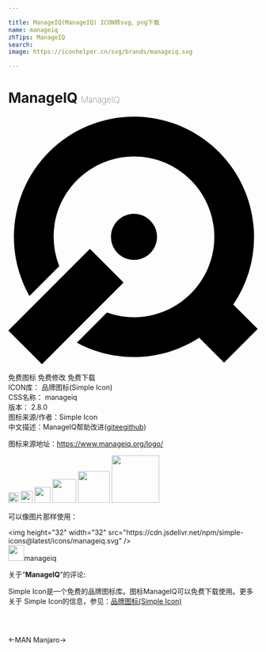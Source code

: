 ```yaml
---

title: ManageIQ(ManageIQ) ICON转svg、png下载
name: manageiq
zhTips: ManageIQ
search: 
image: https://iconhelper.cn/svg/brands/manageiq.svg

---
```


# ManageIQ  <small style="font-size: 60%;font-weight: 100">ManageIQ</small>

<div id="svg" class="svg-wrap">
<svg role="img" xmlns="http://www.w3.org/2000/svg" viewBox="0 0 24 24"><title>ManageIQ icon</title><path d="M12.096.1l-.001.001A11.547 11.547 0 00.538 11.658c0 2.069.548 4.005 1.496 5.683l2.869-2.867a7.676 7.676 0 01-.54-2.816c0-4.261 3.47-7.73 7.732-7.73 4.261 0 7.732 3.469 7.732 7.73 0 4.262-3.47 7.732-7.732 7.732a7.67 7.67 0 01-2.6-.459L6.597 21.83a11.514 11.514 0 005.499 1.388c2.316 0 4.468-.686 6.275-1.856l2.393 2.392L24 20.512l-2.349-2.349a11.51 11.51 0 002-6.505C23.651 5.368 18.644.26 12.393.1c-.08-.003-.18 0-.297 0zm-.001 9.34c-1.226 0-2.215.991-2.215 2.217 0 1.225.99 2.216 2.215 2.216a2.215 2.215 0 100-4.432zm-4.241 3.368l-.214.214L0 20.662l3.239 3.24 7.855-7.856z"/></svg>
</div>
<detail full-name='manageiq'></detail>

<div class="detail-page">
<p>
<span><span class="badge-success badge">免费图标</span> <span class="badge-success badge">免费修改</span>  <span class="badge-success badge">免费下载</span> </span>
<br/>
<span>
ICON库：
<span class="badge-secondary badge">品牌图标(Simple Icon)</span> 
</span>
<br/>
<span>
CSS名称：
<span class="badge-secondary badge">manageiq</span> 
</span>

<br/>
<span>
版本：
<span class="badge-secondary badge">2.8.0</span> 
</span>
<br/>
<span>图标来源/作者：<span class="badge-light badge">Simple Icon</span></span> 
<br/>
<span class="zh-detail">中文描述：<span class="badge-primary badge">ManageIQ</span><span class="help-link"><span>帮助改进</span>(<a href="https://gitee.com/liuwave/icon-helper/edit/master/json/brands/manageiq.json" target="_blank" rel="noopener noreferrer">gitee</a><a href="https://github.com/liuwave/icon-helper/edit/master/json/brands/manageiq.json" target="_blank" rel="noopener noreferrer">github</a></span>)</span><br/>
</p>
</div><div class="description description alert alert-light"><p>图标来源地址：<a href="https://www.manageiq.org/logo/" target="_blank" rel="noopener noreferrer">https://www.manageiq.org/logo/</a></p></div>
<div class="alert alert-dark">
<img height="21" width="21" src="https://cdn.jsdelivr.net/npm/simple-icons@latest/icons/manageiq.svg" />
<img height="24" width="24" src="https://cdn.jsdelivr.net/npm/simple-icons@latest/icons/manageiq.svg" />
<img height="32" width="32" src="https://cdn.jsdelivr.net/npm/simple-icons@latest/icons/manageiq.svg" />
<img height="48" width="48" src="https://cdn.jsdelivr.net/npm/simple-icons@latest/icons/manageiq.svg" />
<img height="64" width="64" src="https://cdn.jsdelivr.net/npm/simple-icons@latest/icons/manageiq.svg" />
<img height="96" width="96" src="https://cdn.jsdelivr.net/npm/simple-icons@latest/icons/manageiq.svg" />

</div>
<div>
  <p>可以像图片那样使用：    
  </p>
  <div class="alert alert-primary" style="font-size: 14px">
    &lt;img height="32" width="32" src="https://cdn.jsdelivr.net/npm/simple-icons@latest/icons/manageiq.svg" /&gt;
    <copy-btn content='<img height="32" width="32" src="https://cdn.jsdelivr.net/npm/simple-icons@latest/icons/manageiq.svg" />'></copy-btn>
  </div>
  <div class="alert alert-secondary">
    <img height="32" width="32" src="https://cdn.jsdelivr.net/npm/simple-icons@latest/icons/manageiq.svg" />manageiq
    <copy-btn content="manageiq" btn-title="复制图标名称"></copy-btn>
  </div>
</div>
<div class="icon-detail__container">
<p>关于“<b>ManageIQ</b>”的评论:</p>
</div>
<Vssue title="关于“ManageIQ”的评论" />
<div><p>Simple Icon是一个免费的品牌图标库。图标ManageIQ可以免费下载使用。更多关于  Simple Icon的信息，参见：<a target="_blank" href="https://iconhelper.cn/brands.html">品牌图标(Simple Icon)</a>
</p></div>


<div style="padding:2rem 0 " class="page-nav"><p class="inner"><span class="prev">←<router-link to="/icon/man.html">MAN</router-link></span> <span class="next"><router-link to="/icon/manjaro.html">Manjaro</router-link>→</span></p></div>
